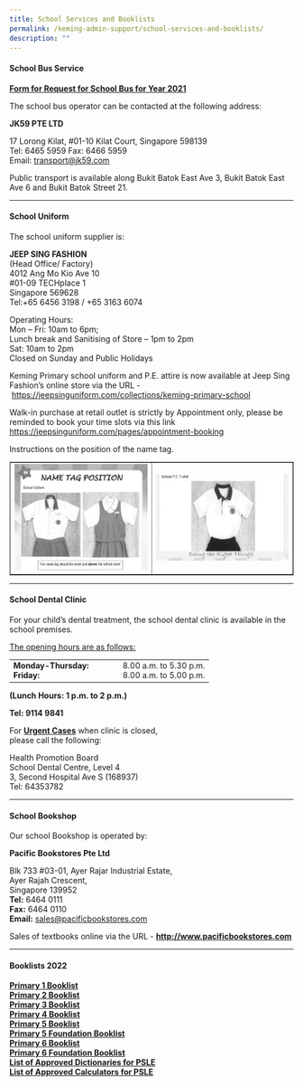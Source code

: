 ```yaml
---
title: School Services and Booklists
permalink: /keming-admin-support/school-services-and-booklists/
description: ""
---
```

<h4><strong>School Bus Service</strong></h4>
<p><a href="/files/KM%20Pri%20Sch%20Request%20for%20School%20Bus%20Svcs%20Yr%202021.pdf"><strong>Form for Request for School Bus for Year 2021</strong></a></p>
<p>The school bus operator can be contacted at the following address:</p>
<p><strong>JK59 PTE LTD</strong></p>
<p>17 Lorong Kilat, #01-10 Kilat Court, Singapore 598139<br />Tel: 6465 5959 Fax: 6466 5959<br />Email:&nbsp;<a href="mailto:transport@jk59.com">transport@jk59.com</a></p>
<p>Public transport is available along Bukit Batok East Ave 3, Bukit Batok East Ave 6 and Bukit Batok Street 21.</p>
<hr />
<h4><strong>School Uniform</strong></h4>
<p>The school uniform supplier is:</p>
<p><strong>JEEP SING FASHION<br /></strong>(Head Office/ Factory)<br />4012 Ang Mo Kio Ave 10<br />#01-09 TECHplace 1<br />Singapore 569628<br />Tel:+65 6456 3198 / +65 3163 6074</p>
<p>Operating Hours:<br />Mon &ndash; Fri: 10am to 6pm;<br />Lunch break and Sanitising of Store &ndash; 1pm to 2pm<br />Sat: 10am to 2pm<br />Closed on Sunday and Public Holidays</p>
<p>Keming Primary school uniform and P.E. attire is now available at Jeep Sing Fashion&rsquo;s online store via the URL -&nbsp;<a href="https://jeepsinguniform.com/collections/keming-primary-school">https://jeepsinguniform.com/collections/keming-primary-school</a></p>
<p>Walk-in purchase at retail outlet is strictly by Appointment only, please be reminded to book your time slots via this link <a href="https://jeepsinguniform.com/pages/appointment-booking">https://jeepsinguniform.com/pages/appointment-booking</a></p>
<p>Instructions on the position of the name tag.</p>
<table style="border-collapse: collapse; width: 100%;" border="1">
<tbody>
<tr>
<td style="width: 50%;"><img src="/images/ssb1.png"></td>
<td style="width: 50%;"><img src="/images/ssb2.png"></td>
</tr>
</tbody>
</table>
<hr />
<h4><strong>School Dental Clinic</strong></h4>
<p>For your child&rsquo;s dental treatment, the school dental clinic is available in the school premises.</p>
<p><u>The opening hours are as follows:</u></p>
<table border="0">
<tbody>
<tr>
<td width="180px">
<div><strong>Monday-Thursday:</strong></div>
<div><strong>Friday:</strong></div>
</td>
<td>
<div>8.00 a.m. to 5.30 p.m.</div>
<div>8.00 a.m. to 5.00 p.m.</div>
</td>
</tr>
</tbody>
</table>
<p><strong>(Lunch Hours: 1 p.m. to 2 p.m.)</strong></p>
<p><strong>Tel: 9114 9841</strong></p>
<p>For&nbsp;<strong><u>Urgent Cases</u></strong>&nbsp;when clinic is closed,<br />please call the following:</p>
<p>Health Promotion Board<br />School Dental Centre, Level 4<br />3, Second Hospital Ave S (168937)<br />Tel: 64353782</p>
<hr />
<h4><strong>School Bookshop</strong></h4>
<p>Our school Bookshop is operated by:</p>
<p><strong>Pacific Bookstores Pte Ltd</strong></p>
<p>Blk 733 #03-01, Ayer Rajar Industrial Estate,<br />Ayer Rajah Crescent,<br />Singapore 139952<br /><strong>Tel:</strong>&nbsp;6464 0111<br /><strong>Fax:</strong>&nbsp;6464 0110<br /><strong>Email:</strong>&nbsp;<a href="mailto:sales@pacificbookstores.com" target="">sales@pacificbookstores.com</a></p>
<p>Sales of textbooks online via the URL -&nbsp;<strong><a href="http://www.pacificbookstores.com/" target="_blank" rel="noopener">http://www.pacificbookstores.com</a></strong></p>
<hr />
<h4><strong>Booklists 2022</strong></h4>
<p><a href="/files/KMPS%202022%20P1.pdf" target="_blank" rel="noopener"><strong>Primary 1 Booklist</strong></a><br /><a href="/files/KMPS%202022%20P2.pdf" target="_blank" rel="noopener"><strong>Primary 2 Booklist</strong></a><br /><a href="/files/KMPS%202022%20P3.pdf" target="_blank" rel="noopener"><strong>Primary 3 Booklist</strong></a><br /><a href="/files/KMPS%202022%20P4.pdf" target="_blank" rel="noopener"><strong>Primary 4 Booklist</strong></a><br /><a href="/files/KMPS%202022%20P5.pdf" target="_blank" rel="noopener"><strong>Primary 5 Booklist</strong></a><br /><a href="/files/KMPS%202022%20P5FDN.pdf" target="_blank" rel="noopener"><strong>Primary 5 Foundation Booklist</strong></a><br /><a href="/files/KMPS%202022%20P6.pdf" target="_blank" rel="noopener"><strong>Primary 6 Booklist</strong></a><br /><a href="/files/KMPS%202022%20P6FDN.pdf" target="_blank" rel="noopener"><strong>Primary 6 Foundation Booklist</strong></a><br /><a href="/files/list_of_dictionaries_for_examination.pdf" target="_blank" rel="noopener"><strong>List of Approved Dictionaries for PSLE</strong></a><br /><a href="/files/Guidelines%20on%20the%20use%20of%20Calculators%20for%202021%20Exam%20memo%20to%20schools.pdf" target="_blank" rel="noopener"><strong>List of Approved Calculators for PSLE</strong></a></p>